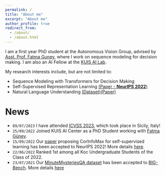 ```yaml
---
permalink: /
title: "About me"
excerpt: "About me"
author_profile: true
redirect_from:
  - /about/
  - /about.html
---
```


I am a first year PhD student at the Autonomous Vision Group, advised by [Asst. Prof. Fatma Guney](https://mysite.ku.edu.tr/fguney/), where I work on sequence modeling for decision making. I am also an AI Fellow at the [KUIS AI Lab](https://ai.ku.edu.tr/).

My research interests include, but are not limited to:
* Sequence Modeling with Transformers for Decision Making
* Self-Supervised Representation Learning [(Paper - **NeurIPS 2022**)](https://arxiv.org/abs/2209.07999)
* Natural Language Understanding [(Dataset)](https://github.com/google/BIG-bench/tree/main/bigbench/benchmark_tasks/minute_mysteries_qa)[(Paper)](https://arxiv.org/abs/2209.07999)

# News
* `09/07/2023` I have attended [ICVSS 2023](https://iplab.dmi.unict.it/icvss2023/Home), which took place in Sicily, Italy!
* `25/09/2022` Joined KUIS AI Center as a PhD Student working with [Fatma Güney](https://mysite.ku.edu.tr/fguney/).
* `15/09/2022` Our [paper](https://arxiv.org/abs/2209.07999) proposing CorInfoMax for self-supervised learning has been accepted to NeurIPS 2022! More details [here](https://shadihamdan.com/publications/corinfomax). 
* `22/06/2022` Ranked 1st among all Koc Undergraduate Students of the Class of 2022.
* `23/07/2021` Our [MinuteMysteriesQA dataset](https://github.com/google/BIG-bench/tree/main/bigbench/benchmark_tasks/minute_mysteries_qa) has been accepted to [BIG-Bench](https://arxiv.org/abs/2209.07999). More details [here](https://shadihamdan.com/publications/bigbench) 